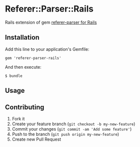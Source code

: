 # Referer::Parser::Rails

Rails extension of gem [referer-parser for Rails](https://github.com/snowplow/referer-parser/blob/master/ruby/README.md)

## Installation

Add this line to your application's Gemfile:

    gem 'referer-parser-rails'

And then execute:

    $ bundle


## Usage

## Contributing

1. Fork it
2. Create your feature branch (`git checkout -b my-new-feature`)
3. Commit your changes (`git commit -am 'Add some feature'`)
4. Push to the branch (`git push origin my-new-feature`)
5. Create new Pull Request
